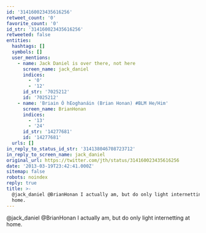 ```yaml
---
id: '314160023435616256'
retweet_count: '0'
favorite_count: '0'
id_str: '314160023435616256'
retweeted: false
entities:
  hashtags: []
  symbols: []
  user_mentions:
    - name: Jack Daniel is over there, not here
      screen_name: jack_daniel
      indices:
        - '0'
        - '12'
      id_str: '7025212'
      id: '7025212'
    - name: 'Briain Ó hEoghanáin (Brian Honan) #BLM He/Him'
      screen_name: BrianHonan
      indices:
        - '13'
        - '24'
      id_str: '14277681'
      id: '14277681'
  urls: []
in_reply_to_status_id_str: '314138046708723712'
in_reply_to_screen_name: jack_daniel
original_url: https://twitter.com/jth/status/314160023435616256
date: '2013-03-19T23:42:41.000Z'
sitemap: false
robots: noindex
reply: true
title: >-
  @jack_daniel @BrianHonan I actually am, but do only light internetting at
  home.
---
```


@jack_daniel @BrianHonan I actually am, but do only light internetting at home.